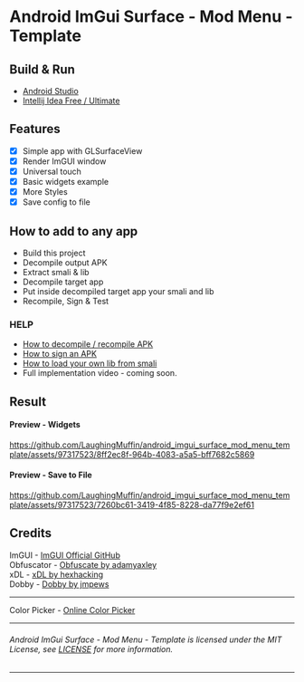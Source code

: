 # Android ImGui Surface - Mod Menu - Template

## Build & Run
- [Android Studio](https://developer.android.com/studio)
- [Intellij Idea Free / Ultimate](https://www.jetbrains.com/idea/)

## Features
- [x] Simple app with GLSurfaceView
- [x] Render ImGUI window
- [x] Universal touch
- [x] Basic widgets example
- [x] More Styles
- [x] Save config to file

## How to add to any app
- Build this project
- Decompile output APK
- Extract smali & lib
- Decompile target app
- Put inside decompiled target app your smali and lib
- Recompile, Sign & Test

### HELP
- [How to decompile / recompile APK](https://youtu.be/xWU5Tk3MizY)
- [How to sign an APK](https://youtu.be/GwkQelv3cGk)
- [How to load your own lib from smali](https://youtu.be/JKwPPwnVehw)
- Full implementation video - coming soon.

## Result

[//]: # (![]&#40;http://i.imgur.com/hd3nxBg.gif&#41;)
[//]: # (https://github.com/LaughingMuffin/android_imgui_surface_mod_menu_template/assets/97317523/df9081f2-974b-4489-8755-0c3ddd1317aa)
#### Preview - Widgets
https://github.com/LaughingMuffin/android_imgui_surface_mod_menu_template/assets/97317523/8ff2ec8f-964b-4083-a5a5-bff7682c5869

#### Preview - Save to File
https://github.com/LaughingMuffin/android_imgui_surface_mod_menu_template/assets/97317523/7260bc61-3419-4f85-8228-da77f9e2ef61

## Credits

ImGUI - [ImGUI Official GitHub](https://github.com/ocornut/imgui)<br>
Obfuscator - [Obfuscate by adamyaxley](https://github.com/adamyaxley)<br>
xDL - [xDL by hexhacking](https://github.com/hexhacking/xDL)<br>
Dobby - [Dobby by jmpews](https://github.com/jmpews/Dobby)<br>
___
Color Picker - [Online Color Picker](https://rgbcolorpicker.com/0-1)<br>
___
###### Android ImGui Surface - Mod Menu - Template is licensed under the MIT License, see [LICENSE](license.txt) for more information.
___
